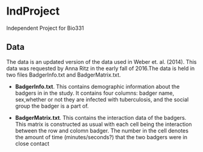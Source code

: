 # IndProject
Independent Project for Bio331


## Data
The data is an updated version of the data used in Weber et. al. (2014). This data was requested by Anna Ritz in the early fall of 2016.The data is held in two files BadgerInfo.txt and BadgerMatrix.txt.

* __BadgerInfo.txt__.  This contains demographic information about the badgers in in the study.  It contains four columns: badger name, sex,whether or not they are infected with tuberculosis, and the social group the badger is a part of.

* __BadgerMatrix.txt__.  This contains the interaction data of the badgers.  This matrix is constructed as usual with each cell being the interaction between the row and colomn badger.  The number in the cell denotes the amount of time (minutes/seconds?) that the two badgers were in close contact

